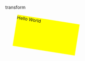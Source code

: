 transform

<style>
    div {
        margin: 30px;
        width: 200px;
        height: 100px;
        background-color: yellow;
        /* Rotate div */
        transform: rotate(9deg);
        -ms-transform: rotate(9deg);
        /* Internet Explorer */
        -moz-transform: rotate(9deg);
        /* Firefox */
        -webkit-transform: rotate(9deg);
        /* Safari 和 Chrome */
        -o-transform: rotate(9deg);
        /* Opera */
    }
</style>
</head>

<body>

<div>Hello World</div>
